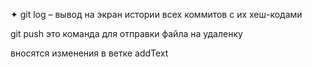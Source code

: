 ✦	git log – вывод на экран истории всех коммитов с их хеш-кодами

git push это команда для отправки файла на удаленку


вносятся изменения в ветке addText